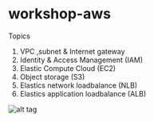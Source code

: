 # workshop-aws
Topics

1. VPC ,subnet & Internet gateway
2. Identity & Access Management (IAM)
3. Elastic Compute Cloud (EC2)
4. Object storage (S3)
5. Elastics network loadbalance (NLB)
6. Elastics application loadbalance (ALB)

![alt tag](https://github.com/aibaeiba1/workshop-aws/pic/vpc.png)